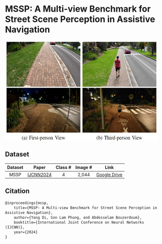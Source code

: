 # MSSP: A Multi-view Benchmark for Street Scene Perception in Assistive Navigation

<img src="https://github.com/yangdi-cv/MSSP/blob/main/img/mssp.png?raw=true" height="330"/>


## Dataset

| Dataset       | Paper | Class # | Image # | Link | 
|:-------------:| ----- |:-------:|:-------:|:----------:|
|  MSSP | [IJCNN2024]() | 4 | 2,044 | [Google Drive](https://drive.google.com/drive/folders/1xPar0VwE2Ma3qw422hoLfmpINIlOzZzz?usp=sharing) | 

## Citation
```
@inproceedings{mssp,
    title={MSSP: A Multi-view Benchmark for Street Scene Perception in Assistive Navigation},
    author={Yang Di, Son Lam Phung, and Abdesselam Bouzerdoum},
    booktitle={International Joint Conference on Neural Networks (IJCNN)},
    year={2024}
}
```
